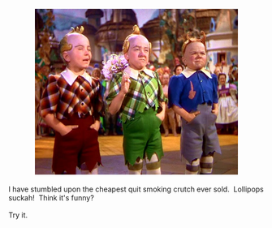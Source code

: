 <div style="clear: both; text-align: center;"><a href="http://www.gonemovies.com/www/MyWebFilms/Drama/WizardLollipop.asp"><br /><img border="0" height="327" src="/content/images/2010/05/guild.jpg" width="400" /></a></div><div style="clear: both; text-align: center;"><br /></div><div style="clear: both; text-align: left;">I have stumbled upon the cheapest quit smoking crutch ever sold. &nbsp;Lollipops suckah! &nbsp;Think it's funny? &nbsp;</div><div style="clear: both; text-align: left;"><br /></div><div style="clear: both; text-align: left;">Try it.</div>